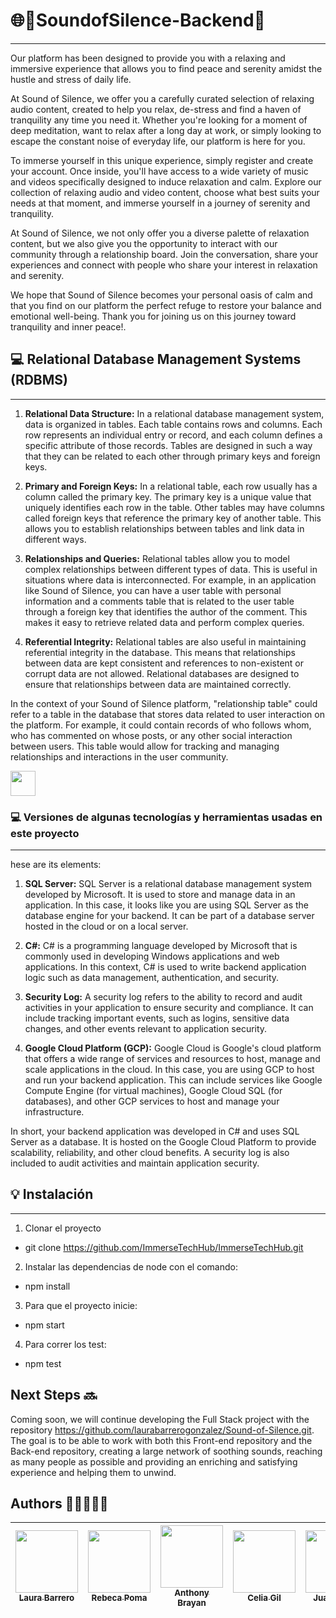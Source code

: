 # 🌐🛒SoundofSilence-Backend🚀
***
Our platform has been designed to provide you with a relaxing and immersive experience that allows you to find peace and serenity amidst the hustle and stress of daily life.

At Sound of Silence, we offer you a carefully curated selection of relaxing audio content, created to help you relax, de-stress and find a haven of tranquility any time you need it. Whether you're looking for a moment of deep meditation, want to relax after a long day at work, or simply looking to escape the constant noise of everyday life, our platform is here for you.

To immerse yourself in this unique experience, simply register and create your account. Once inside, you'll have access to a wide variety of music and videos specifically designed to induce relaxation and calm. Explore our collection of relaxing audio and video content, choose what best suits your needs at that moment, and immerse yourself in a journey of serenity and tranquility.

At Sound of Silence, we not only offer you a diverse palette of relaxation content, but we also give you the opportunity to interact with our community through a relationship board. Join the conversation, share your experiences and connect with people who share your interest in relaxation and serenity.

We hope that Sound of Silence becomes your personal oasis of calm and that you find on our platform the perfect refuge to restore your balance and emotional well-being. Thank you for joining us on this journey toward tranquility and inner peace!.

## 💻 Relational Database Management Systems (RDBMS)
***
1. **Relational Data Structure:** In a relational database management system, data is organized in tables. Each table contains rows and columns. Each row represents an individual entry or record, and each column defines a specific attribute of those records. Tables are designed in such a way that they can be related to each other through primary keys and foreign keys.

2. **Primary and Foreign Keys:** In a relational table, each row usually has a column called the primary key. The primary key is a unique value that uniquely identifies each row in the table. Other tables may have columns called foreign keys that reference the primary key of another table. This allows you to establish relationships between tables and link data in different ways.

3. **Relationships and Queries:** Relational tables allow you to model complex relationships between different types of data. This is useful in situations where data is interconnected. For example, in an application like Sound of Silence, you can have a user table with personal information and a comments table that is related to the user table through a foreign key that identifies the author of the comment. This makes it easy to retrieve related data and perform complex queries.

4. **Referential Integrity:** Relational tables are also useful in maintaining referential integrity in the database. This means that relationships between data are kept consistent and references to non-existent or corrupt data are not allowed. Relational databases are designed to ensure that relationships between data are maintained correctly.

In the context of your Sound of Silence platform, "relationship table" could refer to a table in the database that stores data related to user interaction on the platform. For example, it could contain records of who follows whom, who has commented on whose posts, or any other social interaction between users. This table would allow for tracking and managing relationships and interactions in the user community.

<div> <img src="https://res.cloudinary.com/dqc0wvttr/image/upload/v1697715693/DiagramaAPI_jdynbr.png" width="40" height="40"/>

### 💻 Versiones de algunas tecnologías y herramientas usadas en este proyecto 
***
hese are its elements:

1. **SQL Server:** SQL Server is a relational database management system developed by Microsoft. It is used to store and manage data in an application. In this case, it looks like you are using SQL Server as the database engine for your backend. It can be part of a database server hosted in the cloud or on a local server.

2. **C#:** C# is a programming language developed by Microsoft that is commonly used in developing Windows applications and web applications. In this context, C# is used to write backend application logic such as data management, authentication, and security.

3. **Security Log:** A security log refers to the ability to record and audit activities in your application to ensure security and compliance. It can include tracking important events, such as logins, sensitive data changes, and other events relevant to application security.

4. **Google Cloud Platform (GCP):** Google Cloud is Google's cloud platform that offers a wide range of services and resources to host, manage and scale applications in the cloud. In this case, you are using GCP to host and run your backend application. This can include services like Google Compute Engine (for virtual machines), Google Cloud SQL (for databases), and other GCP services to host and manage your infrastructure.

In short, your backend application was developed in C# and uses SQL Server as a database. It is hosted on the Google Cloud Platform to provide scalability, reliability, and other cloud benefits. A security log is also included to audit activities and maintain application security.

## 💡 Instalación
***
1. Clonar el proyecto 
- git clone https://github.com/ImmerseTechHub/ImmerseTechHub.git

2. Instalar las dependencias de node con el comando:
- npm install

3. Para que el proyecto inicie:
- npm start

4. Para correr los test:
- npm test

## Next Steps 🔜
Coming soon, we will continue developing the Full Stack project with the repository https://github.com/laurabarrerogonzalez/Sound-of-Silence.git. The goal is to be able to work with both this Front-end repository and the Back-end repository, creating a large network of soothing sounds, reaching as many people as possible and providing an enriching and satisfying experience and helping them to unwind.

## Authors 👨‍💻👩‍💻👾 

| [<img src="https://avatars.githubusercontent.com/u/132559559?v=4" width=100><br><sub>Laura Barrero</sub>](https://github.com/laurabarrerogonzalez) | [<img src="https://avatars.githubusercontent.com/u/132651136?v=4" width=100><br><sub>Rebeca Poma</sub>](https://github.com/rebecapoma6) | [<img src="https://avatars.githubusercontent.com/u/119860615?s=400&u=26aa08049bc181d41a8eca0c67183531140bee8a&v=4" width=100><br><sub>Anthony Brayan</sub>](https://github.com/AnthonyBrayan)| [<img src="https://avatars.githubusercontent.com/u/132609974?v=4" width=100><br><sub>Celia Gil</sub>](https://github.com/CeliaGilPrieto) | [<img src="https://avatars.githubusercontent.com/u/132656487?v=4" width=100><br><sub>Juan Lumbi</sub>](https://github.com/juanlumbi) | [<img src="https://avatars.githubusercontent.com/u/132567624?v=4" width=100><br><sub>Francisco Manuel</sub>](https://github.com/franciscomanuelnietogarcia) | [<img src="https://avatars.githubusercontent.com/u/132651796?v=4" width=100><br><sub>Christian Jaiki</sub>](https://github.com/ChristianJaiki12) 
| :---: | :---: | :---: | :---: | :---: | :---: | :---: |
